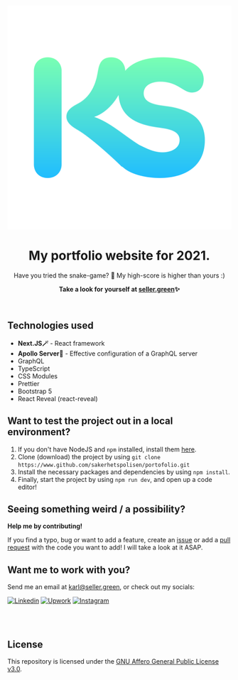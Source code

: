 <div align="center">
<img src="https://raw.githubusercontent.com/sakerhetspolisen/portofolio/master/thumbnail.svg">
  <h1>My portfolio website for 2021.</h1>
  <p>Have you tried the snake-game? 🐍 My high-score is higher than yours :)</p>
  <p><b>Take a look for yourself at <a href="https://seller.green">seller.green</a>✨</b></p>
  <br/>
</div>

## Technologies used
<ul>
  <li><b>Next.JS🪄</b> - React framework</li>
  <li><b>Apollo Server🚀</b> - Effective configuration of a GraphQL server</li>
  <li>GraphQL</li>
  <li>TypeScript</li>
  <li>CSS Modules</li>
  <li>Prettier</li>
  <li>Bootstrap 5</li>
  <li>React Reveal (react-reveal)</li>
</ul>

## Want to test the project out in a local environment?
<ol>
  <li>If you don't have NodeJS and <code>npm</code> installed, install them <a href="https://nodejs.org/en/download/" target="_blank">here</a>.</li>
  <li>Clone (download) the project by using <code>git clone  https://www.github.com/sakerhetspolisen/portofolio.git</code></li>
  <li>Install the necessary packages and dependencies by using <code>npm install</code>.</li>
  <li>Finally, start the project by using <code>npm run dev</code>, and open up a code editor!
</ol>

## Seeing something weird / a possibility?
<p><b>Help me by contributing!</b></p>

If you find a typo, bug or want to add a feature, create an [issue](https://github.com/sakerhetspolisen/portofolio/issues) or add a [pull request](https://github.com/sakerhetspolisen/portofolio/pulls) with the code you want to add! I will take a look at it ASAP.
 
## Want me to work with you?
Send me an email at [karl@seller.green](mailto:karl@seller.green), or check out my socials:

[![Linkedin](https://img.shields.io/badge/LinkedIn-0077B5?style=for-the-badge&logo=linkedin&logoColor=white)](https://www.linkedin.com/in/karlsellergren)
[![Upwork](https://img.shields.io/badge/Upwork-00C217?style=for-the-badge&logo=upwork&logoColor=white)](https://www.upwork.com/o/profiles/users/~01fb5d8636e09c5330/)
[![Instagram](https://img.shields.io/badge/Instagram-E4405F?style=for-the-badge&logo=instagram&logoColor=white)](https://www.instagram.com/ksellergren)

<br/><br/>

## License
This repository is licensed under the [GNU Affero General Public License v3.0](https://github.com/sakerhetspolisen/portofolio/blob/master/LICENSE).
